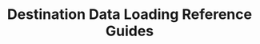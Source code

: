 ---
title: Destination Data Loading Reference Guides
permalink: /replication/loading/reference
redirect_from: /data-structure/loading-stitch-data-into-destinations

layout: general
toc: true
feedback: false

keywords: loading behavior, loading, how data is loaded, data structure
summary: "Every destination handles data differently. Learn about what your destination supports, what it doesn't, and how Stitch will load your data as a result."

key: "loading-reference"

intro: |
  {% include misc/data-files.html %}

  {{ page.summary }}

  Each guide covers scenarios involving Primary Keys, data types, object names, schema changes, and destination changes.

sections:
  - title: "Select your destination"
    anchor: "select-destination"
    content: |
      {% assign data-loading-guides = site.data-structure | where:"content-type","loading-reference" | sort: "display_name" %}

      <ul class="tiles">
      {% for guide in data-loading-guides %}

      {% if guide.branded == true %}
        {% assign connection-type = guide.display_name | slugify %}
      {% else %}
        {% assign connection-type = guide.type %}
      {% endif %}
        <li>
          <a href="{{ guide.url | prepend: site.baseurl }}">
            <img src="{{ site.baseurl }}/images/destinations/icons/{{ connection-type }}.svg" alt="{{ guide.display_name }}">
          </a>
          <strong>{{ guide.display_name }}</strong><br>

          {% if guide.has-versions == true %}
            {% include shared/versioning/version-menu.html connection-type="destination" menu-type="category-page" item-name="guide" %}
          {% else %}
            <a href="{{ guide.url | prepend: site.baseurl }}">Loading Reference</a>      
          {% endif %}
        </li>
      {% endfor %}
      </ul>
---
